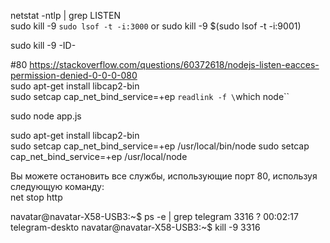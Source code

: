 netstat -ntlp | grep LISTEN  
sudo kill -9 `sudo lsof -t -i:3000`  or  sudo kill -9 $(sudo lsof -t -i:9001)  

sudo kill -9 -ID-  

#80 
https://stackoverflow.com/questions/60372618/nodejs-listen-eacces-permission-denied-0-0-0-080  
sudo apt-get install libcap2-bin   
sudo setcap cap_net_bind_service=+ep `readlink -f \`which node\``  

sudo node app.js  

sudo apt-get install libcap2-bin  
sudo setcap cap_net_bind_service=+ep /usr/local/bin/node
sudo setcap cap_net_bind_service=+ep /usr/local/node   

Вы можете остановить все службы, использующие порт 80, используя следующую команду:  
net stop http  


navatar@navatar-X58-USB3:~$ ps -e | grep telegram
3316 ?        00:02:17 telegram-deskto
navatar@navatar-X58-USB3:~$ kill -9 3316
